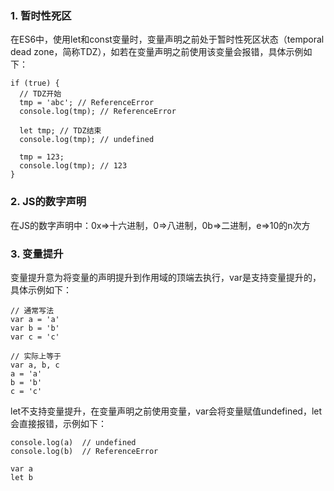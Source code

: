 ### 1. 暂时性死区
在ES6中，使用let和const变量时，变量声明之前处于暂时性死区状态（temporal dead zone，简称TDZ），如若在变量声明之前使用该变量会报错，具体示例如下：

```
if (true) {
  // TDZ开始
  tmp = 'abc'; // ReferenceError
  console.log(tmp); // ReferenceError

  let tmp; // TDZ结束
  console.log(tmp); // undefined

  tmp = 123;
  console.log(tmp); // 123
}
```

### 2. JS的数字声明
在JS的数字声明中：0x=>十六进制，0=>八进制，0b=>二进制，e=>10的n次方

### 3. 变量提升
变量提升意为将变量的声明提升到作用域的顶端去执行，var是支持变量提升的，具体示例如下：
```
// 通常写法
var a = 'a'
var b = 'b'
var c = 'c'

// 实际上等于
var a, b, c
a = 'a'
b = 'b'
c = 'c'
```


let不支持变量提升，在变量声明之前使用变量，var会将变量赋值undefined，let会直接报错，示例如下：
```
console.log(a)  // undefined
console.log(b)  // ReferenceError

var a
let b
```












